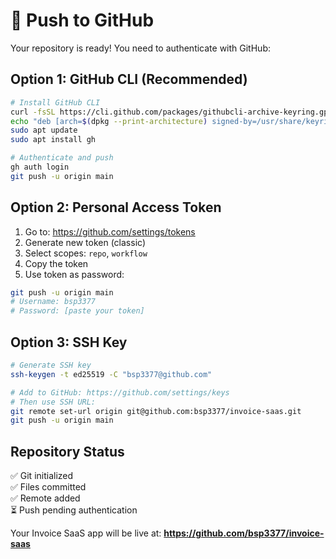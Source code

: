 # 🚀 Push to GitHub

Your repository is ready! You need to authenticate with GitHub:

## Option 1: GitHub CLI (Recommended)
```bash
# Install GitHub CLI
curl -fsSL https://cli.github.com/packages/githubcli-archive-keyring.gpg | sudo dd of=/usr/share/keyrings/githubcli-archive-keyring.gpg
echo "deb [arch=$(dpkg --print-architecture) signed-by=/usr/share/keyrings/githubcli-archive-keyring.gpg] https://cli.github.com/packages stable main" | sudo tee /etc/apt/sources.list.d/github-cli.list > /dev/null
sudo apt update
sudo apt install gh

# Authenticate and push
gh auth login
git push -u origin main
```

## Option 2: Personal Access Token
1. Go to: https://github.com/settings/tokens
2. Generate new token (classic)
3. Select scopes: `repo`, `workflow`
4. Copy the token
5. Use token as password:

```bash
git push -u origin main
# Username: bsp3377
# Password: [paste your token]
```

## Option 3: SSH Key
```bash
# Generate SSH key
ssh-keygen -t ed25519 -C "bsp3377@github.com"

# Add to GitHub: https://github.com/settings/keys
# Then use SSH URL:
git remote set-url origin git@github.com:bsp3377/invoice-saas.git
git push -u origin main
```

## Repository Status
✅ Git initialized  
✅ Files committed  
✅ Remote added  
⏳ Push pending authentication  

Your Invoice SaaS app will be live at:
**https://github.com/bsp3377/invoice-saas**